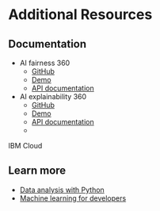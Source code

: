 # Additional Resources

## Documentation

* AI fairness 360
  * [GitHub](https://github.com/Trusted-AI/AIF360)
  * [Demo](https://aif360.mybluemix.net)
  * [API documentation](https://aif360.readthedocs.io/en/latest/)
* AI explainability 360
  * [GitHub](https://github.com/Trusted-AI/AIX360)
  * [Demo](http://aix360.mybluemix.net)
  * [API documentation](https://aix360.readthedocs.io/en/latest/)
  * 



IBM Cloud



## Learn more

* [Data analysis with Python](https://developer.ibm.com/technologies/data-science/series/learning-path-data-analysis-using-python/)
* [Machine learning for developers](https://developer.ibm.com/series/learning-path-machine-learning-for-developers)




